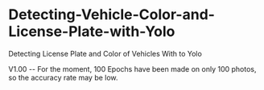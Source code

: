 # Detecting-Vehicle-Color-and-License-Plate-with-Yolo
Detecting License Plate and Color of Vehicles With to Yolo

 V1.00 --
 For the moment, 100 Epochs have been made on only 100 photos, so the accuracy rate may be low.
